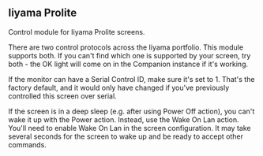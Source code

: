 ## Iiyama Prolite

Control module for Iiyama Prolite screens.

There are two control protocols across the Iiyama portfolio. This module supports both. If you can't find which one is supported by your screen, try both - the OK light will come on in the Companion instance if it's working.

If the monitor can have a Serial Control ID, make sure it's set to 1. That's the factory default, and it would only have changed if you've previously controlled this screen over serial.

If the screen is in a deep sleep (e.g. after using Power Off action), you can't wake it up with the Power action. Instead, use the Wake On Lan action. You'll need to enable Wake On Lan in the screen configuration. It may take several seconds for the screen to wake up and be ready to accept other commands.
